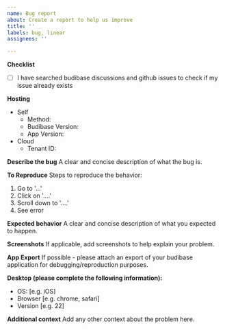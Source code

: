 ```yaml
---
name: Bug report
about: Create a report to help us improve
title: ''
labels: bug, linear
assignees: ''

---
```


**Checklist**
- [ ] I have searched budibase discussions and github issues to check if my issue already exists

**Hosting**
<!-- Delete as appropriate -->
- Self
  - Method: <method> <!-- One of: k8s, docker single image, docker compose, digital ocean: -->
  - Budibase Version: <version> <!-- e.g. 1.0.105 -->
  - App Version: <version> <!-- Indicate app version if bug is related to an application -->
- Cloud
  - Tenant ID: <tenantId> <!-- shown in URL as <tenantID>.budibase.app -->

**Describe the bug**
A clear and concise description of what the bug is.

**To Reproduce**
Steps to reproduce the behavior:
1. Go to '...'
2. Click on '....'
3. Scroll down to '....'
4. See error

**Expected behavior**
A clear and concise description of what you expected to happen.

**Screenshots**
If applicable, add screenshots to help explain your problem.
  
**App Export**
If possible - please attach an export of your budibase application for debugging/reproduction purposes.

**Desktop (please complete the following information):**
 - OS: [e.g. iOS]
 - Browser [e.g. chrome, safari]
 - Version [e.g. 22]

**Additional context**
Add any other context about the problem here.
